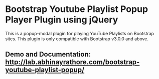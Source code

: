 Bootstrap Youtube Playlist Popup Player Plugin using jQuery
=================

This is a popup-modal plugin for playing YouTube Playlists on Bootstrap sites. This plugin is only compatible with Bootstrap v3.0.0 and above.

Demo and Documentation: http://lab.abhinayrathore.com/bootstrap-youtube-playlist-popup/
------------------
